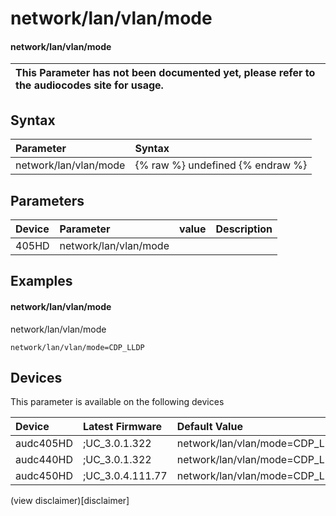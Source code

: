 ﻿---
description: network/lan/vlan/mode
search: false
---

# network/lan/vlan/mode

#### network/lan/vlan/mode


| This Parameter has not been documented yet, please refer to the audiocodes site for usage.  |
| :--- |

## Syntax
| Parameter | Syntax |
| :--- | :--- |
|network/lan/vlan/mode | {% raw %} undefined {% endraw %} |

## Parameters
|Device|Parameter|value|Description|
|:---|:---|:---|:---|
| 405HD | network/lan/vlan/mode |  |  |

## Examples
#### network/lan/vlan/mode

network/lan/vlan/mode

```
network/lan/vlan/mode=CDP_LLDP
```

## Devices
This parameter is available on the following devices

| Device | Latest Firmware | Default Value |
|:---|:---|:---|
| audc405HD | ;UC_3.0.1.322 | network/lan/vlan/mode=CDP_LLDP 
| audc440HD | ;UC_3.0.1.322 | network/lan/vlan/mode=CDP_LLDP 
| audc450HD | ;UC_3.0.4.111.77 | network/lan/vlan/mode=CDP_LLDP 

(view disclaimer)[disclaimer]
